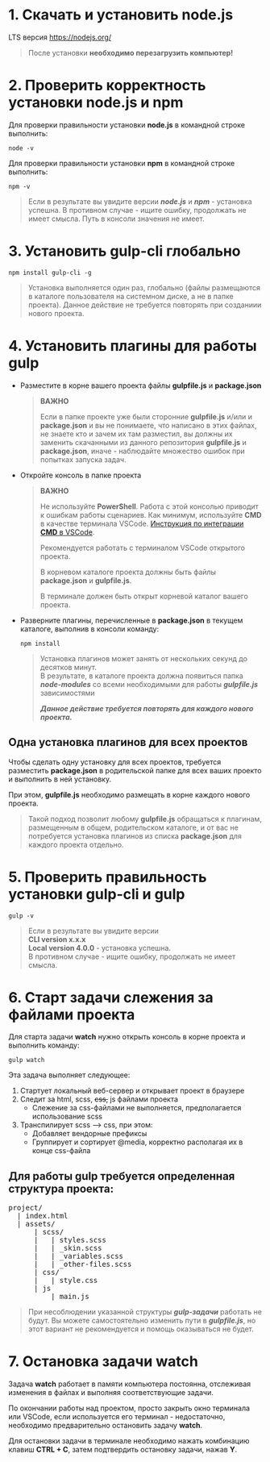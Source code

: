 # 1. Скачать и установить node.js

LTS версия https://nodejs.org/

> После установки **необходимо перезагрузить компьютер!**

# 2. Проверить корректность установки node.js и npm

Для проверки правильности установки
**node.js**
в командной строке выполнить:

```
node -v
```

Для проверки правильности установки
**npm**
в командной строке выполнить:

```
npm -v
```

<!-- два пробела + enter = разрыв строки -->

> Если в результате вы увидите версии **_node.js_** и **_npm_** - установка успешна.
> В противном случае - ищите ошибку, продолжать не имеет смысла. Путь в консоли значения не имеет.

# 3. Установить gulp-cli глобально

```
npm install gulp-cli -g
```

> Установка выполняется один раз, глобально (файлы размещаются в каталоге пользователя на системном диске, а не в папке проекта). Данное действие не требуется повторять при созданиии нового проекта.

# 4. Установить плагины для работы gulp

- Разместите в корне вашего проекта файлы **gulpfile.js** и **package.json**

  > **ВАЖНО**
  >
  > Если в папке проекте уже были сторонние **gulpfile.js** и/или и **package.json** и вы не понимаете, что написано в этих файлах, не знаете кто и зачем их там разместил, вы должны их заменить скачанными из данного репозитория **gulpfile.js** и **package.json**, иначе - наблюдайте множество ошибок при попытках запуска задач.

- Откройте консоль в папке проекта

  > **ВАЖНО**
  >
  > Не используйте **PowerShell**. Работа с этой консолью приводит к ошибкам работы сценариев. Как минимум, используйте **CMD** в качестве терминала VSCode.
  > [Инструкция по интеграции **CMD** в VSCode](https://code.visualstudio.com/docs/editor/integrated-terminal).
  >
  > Рекомендуется работать с терминалом VSCode открытого проекта.
  >
  > В корневом каталоге проекта должны быть файлы **package.json** и **gulpfile.js**.
  >
  > В терминале должен быть открыт корневой каталог вашего проекта.

- Разверните плагины, перечисленные в **package.json** в текущем каталоге, выполнив в консоли команду:

  ```
  npm install
  ```

  > Установка плагинов может занять от нескольких секунд до десятков минут.  
  > В результате, в каталоге проекта должна появиться папка **_node-modules_** со всеми необходимыми для работы **_gulpfile.js_** зависимостями
  >
  > **_Данное действие требуется повторять для каждого нового проекта._**

## Одна установка плагинов для всех проектов

Чтобы сделать одну установку для всех проектов, требуется разместить **package.json** в родительской папке для всех ваших проекто и выполнить в ней установку.

При этом, **gulpfile.js** необходимо размещать в корне каждого нового проекта.

> Такой подход позволит любому **gulpfile.js** обращаться к плагинам, размещенным в общем, родительском каталоге, и от вас не потребуется установка плагинов из списка **package.json** для каждого проекта отдельно.

# 5. Проверить правильность установки gulp-cli и gulp

```
gulp -v
```

> Если в результате вы увидите версии  
> **CLI version x.x.x**  
> **Local version 4.0.0** - установка успешна.  
> В противном случае - ищите ошибку, продолжать не имеет смысла.

# 6. Старт задачи слежения за файлами проекта

Для старта задачи **watch** нужно открыть консоль в корне проекта и выполнить команду:

```
gulp watch
```

Эта задача выполняет следующее:

1. Стартует локальный веб-сервер и открывает проект в браузере
2. Следит за html, scss, ~~css,~~ js файлами проекта
   - Слежение за css-файлами не выполняется, предполагается использование scss
3. Транспилирует scss --> css, при этом:
   - Добавляет вендорные префиксы
   - Группирует и сортирует @media, корректно располагая их в конце css-файла

## Для работы gulp требуется определенная структура проекта:

<pre>
project/
  | index.html
  | assets/
      | scss/
      |   | styles.scss
      |   | _skin.scss
      |   | _variables.scss
      |   | _other-files.scss
      | css/
      |   | style.css
      | js
          | main.js  
</pre>

> При несоблюдении указанной структуры **_gulp-задачи_** работать не будут. Вы можете самостоятельно изменить пути в **_gulpfile.js_**, но этот вариант не рекомендуется и помощь оказываться не будет.

# 7. Остановка задачи watch

Задача **watch** работает в памяти компьютера постоянна, отслеживая изменения в файлах и выполняя соответствующие задачи.

По окончании работы над проектом, просто закрыть окно терминала или VSCode, если используется его терминал - недостаточно, необходимо предварительно остановить задачу **watch**.

Для остановки задачи в терминале необходимо нажать комбинацию клавиш **CTRL + C**, затем подтвердить остановку задачи, нажав **Y**.
